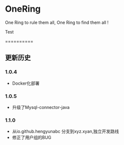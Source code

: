 # OneRing
One Ring to rule them all, One Ring to find them all !

Test

==========
## 更新历史

### 1.0.4
* Docker化部署

### 1.0.5 
* 升级了Mysql-connector-java

### 1.1.0
* 从io.github.hengyunabc 分支到xyz.xyan,独立开发路线
* 修正了用户组的BUG